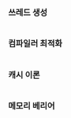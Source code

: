 
### 쓰레드 생성
```C#

```

### 컴파일러 최적화
```Text

```

### 캐시 이론
```Text

```

### 메모리 베리어
```Text

```
